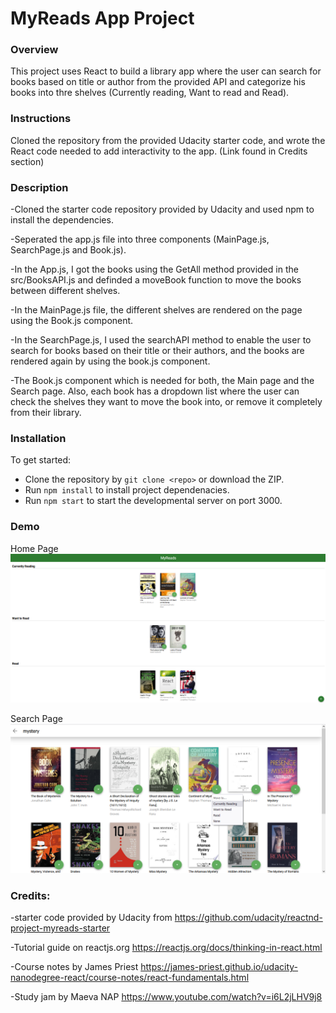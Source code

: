 # MyReads App Project

### Overview

This project uses React to build a library app where the user can search for books based on title or author from the provided API and categorize his books into thre shelves (Currently reading, Want to read and Read).

### Instructions

Cloned the repository from the provided Udacity starter code, and wrote the React code needed to add interactivity to the app. (Link found in Credits section)

### Description

-Cloned the starter code repository provided by Udacity and used npm to install the dependencies.

-Seperated the app.js file into three components (MainPage.js, SearchPage.js and Book.js).

-In the App.js, I got the books using the GetAll method provided in the src/BooksAPI.js and definded a moveBook function to move the books between different shelves.

-In the MainPage.js file, the different shelves are rendered on the page using the Book.js component.

-In the SearchPage.js, I used the searchAPI method to enable the user to search for books based on their title or their authors, and the books are rendered again by using the book.js component.

-The Book.js component which is needed for both, the Main page and the Search page. Also, each book has a dropdown list where the user can check the shelves they want to move the book into, or remove it completely from their library.

### Installation

To get started:

- Clone the repository by `git clone <repo>` or download the ZIP.
- Run `npm install` to install project dependenacies.
- Run `npm start` to start the developmental server on port 3000.

### Demo

Home Page
![Home page](demo/home.png)

Search Page
![Search page](demo/search.png)

### Credits:

-starter code provided by Udacity from https://github.com/udacity/reactnd-project-myreads-starter

-Tutorial guide on reactjs.org https://reactjs.org/docs/thinking-in-react.html

-Course notes by James Priest https://james-priest.github.io/udacity-nanodegree-react/course-notes/react-fundamentals.html

-Study jam by Maeva NAP https://www.youtube.com/watch?v=i6L2jLHV9j8
